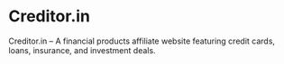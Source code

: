 # Creditor.in
Creditor.in – A financial products affiliate website featuring credit cards, loans, insurance, and investment deals.
